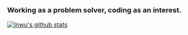 ### Working as a problem solver, coding as an interest.

[![lnwu's github stats](https://github-readme-stats.vercel.app/api?username=lnwu&show_icons=true&theme=buefy)](https://github.com/anuraghazra/github-readme-stats)
